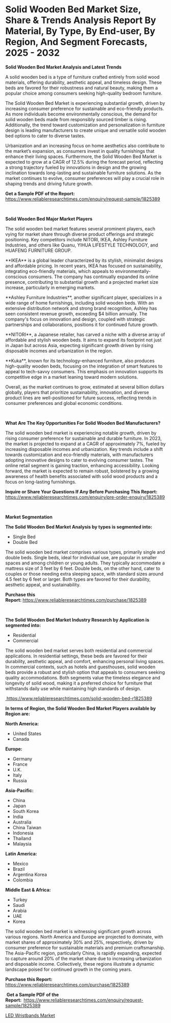 <p><h1>Solid Wooden Bed Market Size, Share & Trends Analysis Report By Material, By Type, By End-user, By Region, And Segment Forecasts, 2025 - 2032</h1></p><p><strong>Solid Wooden Bed Market Analysis and Latest Trends</strong></p>
<p><p>A solid wooden bed is a type of furniture crafted entirely from solid wood materials, offering durability, aesthetic appeal, and timeless design. These beds are favored for their robustness and natural beauty, making them a popular choice among consumers seeking high-quality bedroom furniture.</p><p>The Solid Wooden Bed Market is experiencing substantial growth, driven by increasing consumer preference for sustainable and eco-friendly products. As more individuals become environmentally conscious, the demand for solid wooden beds made from responsibly sourced timber is rising. Additionally, the trend toward customization and personalization in furniture design is leading manufacturers to create unique and versatile solid wooden bed options to cater to diverse tastes.</p><p>Urbanization and an increasing focus on home aesthetics also contribute to the market’s expansion, as consumers invest in quality furnishings that enhance their living spaces. Furthermore, the Solid Wooden Bed Market is expected to grow at a CAGR of 12.5% during the forecast period, reflecting a strong trajectory fueled by innovations in design and the growing inclination towards long-lasting and sustainable furniture solutions. As the market continues to evolve, consumer preferences will play a crucial role in shaping trends and driving future growth.</p></p>
<p><strong>Get a Sample PDF of the Report:&nbsp;</strong> <a href="https://www.reliableresearchtimes.com/enquiry/request-sample/1825389?utm_campaign=1940&utm_medium=2&utm_source=Github&utm_content=ia&utm_term=07022025&utm_id=solid-wooden-bed">https://www.reliableresearchtimes.com/enquiry/request-sample/1825389</a></p>
<p>&nbsp;</p>
<p><strong>Solid Wooden Bed Major Market Players</strong></p>
<p><p>The solid wooden bed market features several prominent players, each vying for market share through diverse product offerings and strategic positioning. Key competitors include NITORI, IKEA, Ashley Furniture Industries, and others like Quanu, YIHUA LIFESTYLE TECHNOLOGY, and HUAFENG FURNITURE GROUP.</p><p>**IKEA** is a global leader characterized by its stylish, minimalist designs and affordable pricing. In recent years, IKEA has focused on sustainability, integrating eco-friendly materials, which appeals to environmentally-conscious consumers. The company has continually expanded its online presence, contributing to substantial growth and a projected market size increase, particularly in emerging markets.</p><p>**Ashley Furniture Industries**, another significant player, specializes in a wide range of home furnishings, including solid wooden beds. With an extensive distribution network and strong brand recognition, Ashley has seen consistent revenue growth, exceeding $4 billion annually. The company's focus on innovation and design, coupled with strategic partnerships and collaborations, positions it for continued future growth.</p><p>**NITORI**, a Japanese retailer, has carved a niche with a diverse array of affordable and stylish wooden beds. It aims to expand its footprint not just in Japan but across Asia, expecting significant growth driven by rising disposable incomes and urbanization in the region.</p><p>**Kuka**, known for its technology-enhanced furniture, also produces high-quality wooden beds, focusing on the integration of smart features to appeal to tech-savvy consumers. This emphasis on innovation supports its competitive edge in a market leaning toward modern solutions.</p><p>Overall, as the market continues to grow, estimated at several billion dollars globally, players that prioritize sustainability, innovation, and diverse product lines are well-positioned for future success, reflecting trends in consumer preferences and global economic conditions.</p></p>
<p>&nbsp;</p>
<p><strong>What Are The Key Opportunities For Solid Wooden Bed Manufacturers?</strong></p>
<p><p>The solid wooden bed market is experiencing notable growth, driven by rising consumer preference for sustainable and durable furniture. In 2023, the market is projected to expand at a CAGR of approximately 7%, fueled by increasing disposable incomes and urbanization. Key trends include a shift towards customization and eco-friendly materials, with manufacturers adopting innovative designs to cater to evolving consumer tastes. The online retail segment is gaining traction, enhancing accessibility. Looking forward, the market is expected to remain robust, bolstered by a growing awareness of health benefits associated with solid wood products and a focus on long-lasting furnishings.</p></p>
<p><strong>Inquire or Share Your Questions If Any Before Purchasing This Report:</strong> <a href="https://www.reliableresearchtimes.com/enquiry/pre-order-enquiry/1825389?utm_campaign=1940&utm_medium=2&utm_source=Github&utm_content=ia&utm_term=07022025&utm_id=solid-wooden-bed">https://www.reliableresearchtimes.com/enquiry/pre-order-enquiry/1825389</a></p>
<p>&nbsp;</p>
<p><strong>Market Segmentation</strong></p>
<p><strong>The Solid Wooden Bed Market Analysis by types is segmented into:</strong></p>
<p><ul><li>Single Bed</li><li>Double Bed</li></ul></p>
<p><p>The solid wooden bed market comprises various types, primarily single and double beds. Single beds, ideal for individual use, are popular in smaller spaces and among children or young adults. They typically accommodate a mattress size of 3 feet by 6 feet. Double beds, on the other hand, cater to couples or those needing extra sleeping space, with standard sizes around 4.5 feet by 6 feet or larger. Both types are favored for their durability, aesthetic appeal, and sustainability.</p></p>
<p><strong>Purchase this Report:&nbsp;</strong><a href="https://www.reliableresearchtimes.com/purchase/1825389?utm_campaign=1940&utm_medium=2&utm_source=Github&utm_content=ia&utm_term=07022025&utm_id=solid-wooden-bed">https://www.reliableresearchtimes.com/purchase/1825389</a></p>
<p>&nbsp;</p>
<p><strong>The Solid Wooden Bed Market Industry Research by Application is segmented into:</strong></p>
<p><ul><li>Residential</li><li>Commercial</li></ul></p>
<p><p>The solid wooden bed market serves both residential and commercial applications. In residential settings, these beds are favored for their durability, aesthetic appeal, and comfort, enhancing personal living spaces. In commercial contexts, such as hotels and guesthouses, solid wooden beds provide a robust and stylish option that appeals to consumers seeking quality accommodations. Both segments value the timeless elegance and longevity of solid wood, making it a preferred choice for furniture that withstands daily use while maintaining high standards of design.</p></p>
<p><a href="https://www.reliableresearchtimes.com/solid-wooden-bed-r1825389?utm_campaign=1940&utm_medium=2&utm_source=Github&utm_content=ia&utm_term=07022025&utm_id=solid-wooden-bed">&nbsp;https://www.reliableresearchtimes.com/solid-wooden-bed-r1825389</a></p>
<p><strong>In terms of Region, the Solid Wooden Bed Market Players available by Region are:</strong></p>
<p>
    <p> <strong> North America: </strong>
        <ul>
            <li>United States</li>
            <li>Canada</li>
        </ul>
        </p> 
    <p> <strong> Europe: </strong>
        <ul>
            <li>Germany</li>
            <li>France</li>
            <li>U.K.</li>
            <li>Italy</li>
            <li>Russia</li>
        </ul>
        </p> 
    <p> <strong> Asia-Pacific: </strong>
        <ul>
            <li>China</li>
            <li>Japan</li>
            <li>South Korea</li>
            <li>India</li>
            <li>Australia</li>
            <li>China Taiwan</li>
            <li>Indonesia</li>
            <li>Thailand</li>
            <li>Malaysia</li>
        </ul>
        </p> 
    <p> <strong> Latin America: </strong>
        <ul>
            <li>Mexico</li>
            <li>Brazil</li>
            <li>Argentina Korea</li>
            <li>Colombia</li>
        </ul>
        </p> 
    <p> <strong> Middle East & Africa: </strong>
        <ul>
            <li>Turkey</li>
            <li>Saudi</li>
            <li>Arabia</li>
            <li>UAE</li>
            <li>Korea</li>
        </ul>
    </p>
    </p>
<p><p>The solid wooden bed market is witnessing significant growth across various regions. North America and Europe are projected to dominate, with market shares of approximately 30% and 25%, respectively, driven by consumer preference for sustainable materials and premium craftsmanship. The Asia-Pacific region, particularly China, is rapidly expanding, expected to capture around 20% of the market share due to increasing urbanization and disposable income. Collectively, these regions illustrate a dynamic landscape poised for continued growth in the coming years.</p></p>
<p><strong>Purchase this Report: </strong><a href="https://www.reliableresearchtimes.com/purchase/1825389?utm_campaign=1940&utm_medium=2&utm_source=Github&utm_content=ia&utm_term=07022025&utm_id=solid-wooden-bed">https://www.reliableresearchtimes.com/purchase/1825389</a></p>
<p>&nbsp;<strong>Get a Sample PDF of the Report:&nbsp;&nbsp;</strong><a href="https://www.reliableresearchtimes.com/enquiry/request-sample/1825389?utm_campaign=1940&utm_medium=2&utm_source=Github&utm_content=ia&utm_term=07022025&utm_id=solid-wooden-bed">https://www.reliableresearchtimes.com/enquiry/request-sample/1825389</a></p>
<p><strong></strong></p>
<p><p><a href="https://github.com/hgf64gh/Market-Research-Report-List-1/blob/main/led-wristbands-market.md?utm_campaign=1940&utm_medium=2&utm_source=Github&utm_content=ia&utm_term=07022025&utm_id=solid-wooden-bed">LED Wristbands Market</a></p></p>